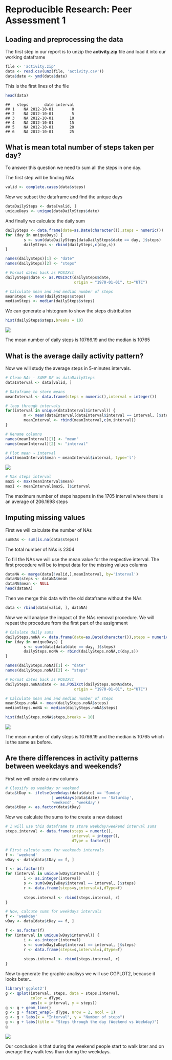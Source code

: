 # Reproducible Research: Peer Assessment 1


## Loading and preprocessing the data
The first step in our report is to unzip the **activity.zip** file and load it into our working dataframe


```r
file <- 'activity.zip'
data <- read.csv(unz(file, 'activity.csv'))
data$date <- ymd(data$date)
```

This is the first lines of the file

```r
head(data)
```

```
##   steps       date interval
## 1    NA 2012-10-01        0
## 2    NA 2012-10-01        5
## 3    NA 2012-10-01       10
## 4    NA 2012-10-01       15
## 5    NA 2012-10-01       20
## 6    NA 2012-10-01       25
```

## What is mean total number of steps taken per day?
To answer this question we need to sum all the steps in one day.

The first step will be finding NAs

```r
valid <- complete.cases(data$steps)
```

Now we subset the dataframe and find the unique days

```r
dataDailySteps <- data[valid, ]
uniqueDays <- unique(dataDailySteps$date)
```

And finally we calculate the daily sum

```r
dailySteps <- data.frame(date=as.Date(character()),steps = numeric())
for (day in uniqueDays) {
        s <- sum(dataDailySteps[dataDailySteps$date == day, ]$steps)
        dailySteps <- rbind(dailySteps,c(day,s))
}

names(dailySteps)[1] <- "date"
names(dailySteps)[2] <- "steps"

# Format dates back as POSIXct
dailySteps$date <- as.POSIXct(dailySteps$date, 
                              origin = "1970-01-01", tz="UTC")

# Calculate mean and and median number of steps
meanSteps <- mean(dailySteps$steps)
medianSteps <- median(dailySteps$steps)
```
We can generate a histogram to show the steps distribution

```r
hist(dailySteps$steps,breaks = 10)
```

![](PA1_template_files/figure-html/unnamed-chunk-4-1.png) 

The mean number of daily steps is 10766.19 and the median is 10765

## What is the average daily activity pattern?
Now we will study the average steps in 5-minutes intervals.

```r
# Clean NAs - SAME DF as dataDailySteps
dataInterval <- data[valid, ] 

# Dataframe to store means
meanInterval <- data.frame(steps = numeric(),interval = integer())

# loop through intervals
for(interval in unique(dataInterval$interval)) {
        m <- mean(dataInterval[dataInterval$interval == interval, ]$steps)
        meanInterval <- rbind(meanInterval,c(m,interval))
}

# Rename columns
names(meanInterval)[1] <- "mean"
names(meanInterval)[2] <- "interval"

# Plot mean ~ interval
plot(meanInterval$mean ~ meanInterval$interval, type='l')
```

![](PA1_template_files/figure-html/unnamed-chunk-5-1.png) 

```r
# Max steps interval
maxS <- max(meanInterval$mean)
maxI <- meanInterval[maxS, ]$interval
```
The maximum number of steps happens in the 1705 interval where there is an average of 206.1698 steps

## Imputing missing values
First we will calculate the number of NAs

```r
sumNAs <- sum(is.na(data$steps))
```

The total number of NAs is 2304

To fill the NAs we will use the mean value for the respective interval. The first procedure will be to imput data for the missing values columns

```r
dataNA <- merge(data[!valid,],meanInterval, by='interval')
dataNA$steps <- dataNA$mean
dataNA$mean <- NULL
head(dataNA)
```
Then we merge this data with the old dataframe without the NAs

```r
data <- rbind(data[valid, ], dataNA)
```

Now we will analyse the impact of the NAs removal procedure. We will repeat the procedure from the first part of the assignment

```r
# Calulate daily sums
dailySteps.noNA <- data.frame(date=as.Date(character()),steps = numeric())
for (day in uniqueDays) {
        s <- sum(data[data$date == day, ]$steps)
        dailySteps.noNA <- rbind(dailySteps.noNA,c(day,s))
}

names(dailySteps.noNA)[1] <- "date"
names(dailySteps.noNA)[2] <- "steps"

# Format dates back as POSIXct
dailySteps.noNA$date <- as.POSIXct(dailySteps.noNA$date, 
                              origin = "1970-01-01", tz="UTC")

# Calculate mean and and median number of steps
meanSteps.noNA <- mean(dailySteps.noNA$steps)
medianSteps.noNA <- median(dailySteps.noNA$steps)

hist(dailySteps.noNA$steps,breaks = 10)
```

![](PA1_template_files/figure-html/unnamed-chunk-9-1.png) 

The mean number of daily steps is 10766.19 and the median is 10765 which is the same as before.

## Are there differences in activity patterns between weekdays and weekends?
First we will create a new columns

```r
# Classify as weekday or weekend
data$tDay <- ifelse(weekdays(data$date) == 'Sunday' 
                    | weekdays(data$date) == 'Saturday', 
                    'weekend', 'weekday')
data$tDay <- as.factor(data$tDay)
```
Now we calculate the sums to the create a new dataset

```r
# I will use this dataframe to store weekday/weekend interval sums
steps.interval <- data.frame(steps = numeric(),
                             interval = integer(),
                             dType = factor())

# First calcute sums for weekends intervals
f <- 'weekend'
wDay <- data[data$tDay == f, ]

f <- as.factor(f)
for (interval in unique(wDay$interval)) {
        i <- as.integer(interval)
        s <- sum(wDay[wDay$interval == interval, ]$steps)
        r <- data.frame(steps=s,interval=i,dType=f)
        
        steps.interval <- rbind(steps.interval, r)
}

# Now, calcute sums for weekdays intervals
f <- 'weekday'
wDay <- data[data$tDay == f, ]

f <- as.factor(f)
for (interval in unique(wDay$interval)) {
        i <- as.integer(interval)
        s <- sum(wDay[wDay$interval == interval, ]$steps)
        r <- data.frame(steps=s,interval=i,dType=f)
        
        steps.interval <- rbind(steps.interval, r)
}
```
Now to generate the graphic analisys we will use GGPLOT2, because it looks beter...

```r
library('ggplot2')
g <- qplot(interval, steps, data = steps.interval, 
           color = dType,
           aes(x = interval, y = steps))
g <- g + geom_line()
g <- g + facet_wrap(~ dType, nrow = 2, ncol = 1)
g <- g + labs(x = "Interval", y = "Number of steps")
g <- g + labs(title = "Steps through the day (Weekend vs Weekday)")
g
```

![](PA1_template_files/figure-html/unnamed-chunk-12-1.png) 

Our conclusion is that during the weekend people start to walk later and on average they walk less than during the weekdays.
